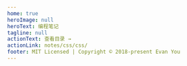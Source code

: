 ```yaml
---
home: true
heroImage: null
heroText: 编程笔记
tagline: null
actionText: 查看目录 →
actionLink: notes/css/css/
footer: MIT Licensed | Copyright © 2018-present Evan You
---
```

<News/>